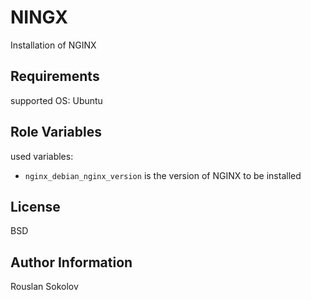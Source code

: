 NINGX
=========

Installation of NGINX

Requirements
------------

supported OS: Ubuntu

Role Variables
--------------

used variables:
- `nginx_debian_nginx_version` is the version of NGINX to be installed

License
-------

BSD

Author Information
------------------

Rouslan Sokolov
